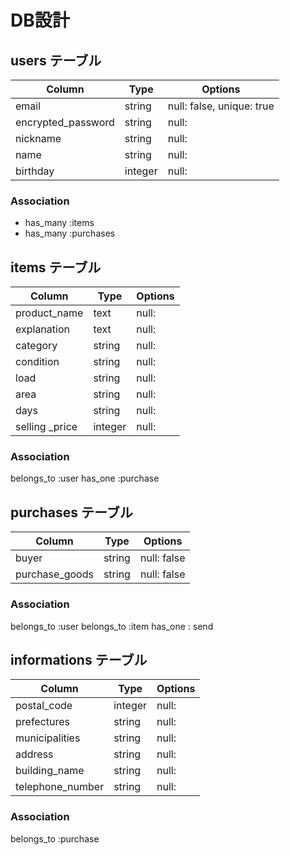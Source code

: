 # DB設計

## users テーブル

| Column             | Type    | Options                   |
| ------------------ | ------  | --------------            |
| email              | string  | null: false, unique: true |
| encrypted_password | string  | null:   |false            |
| nickname           | string  | null:   |false            |
| name               | string  | null:   |false            |
| birthday           | integer | null:   |false            |

### Association

* has_many :items
* has_many :purchases


## items テーブル

| Column         | Type    | Options                         |
| ----------     | --------| --------------------------------|
| product_name   | text    | null: | false                   |
| explanation    | text    | null: | false                   |
| category       | string  | null: | false                   |
| condition      | string  | null: | false                   |
| load           | string  | null: | false                   |
| area           | string  | null: | false                   |
| days           | string  | null: | false                   |
| selling _price | integer | null: | false                   |

### Association

belongs_to :user
has_one :purchase


## purchases テーブル

| Column         | Type   | Options       |
| ---------      | -------| --------------|
| buyer          | string | null: false   |
| purchase_goods | string | null: false   |

### Association

belongs_to :user
belongs_to :item
has_one : send



## informations テーブル

| Column             | Type    | Options                         |
| ----------         | --------| --------------------------------|
| postal_code        | integer | null: | false                   |
| prefectures        | string  | null: | false                   |
| municipalities     | string  | null: | false                   |
| address            | string  | null: | false                   |
| building_name      | string  | null: | true                    |
| telephone_number   | string  | null: | false                   |

### Association

belongs_to :purchase
